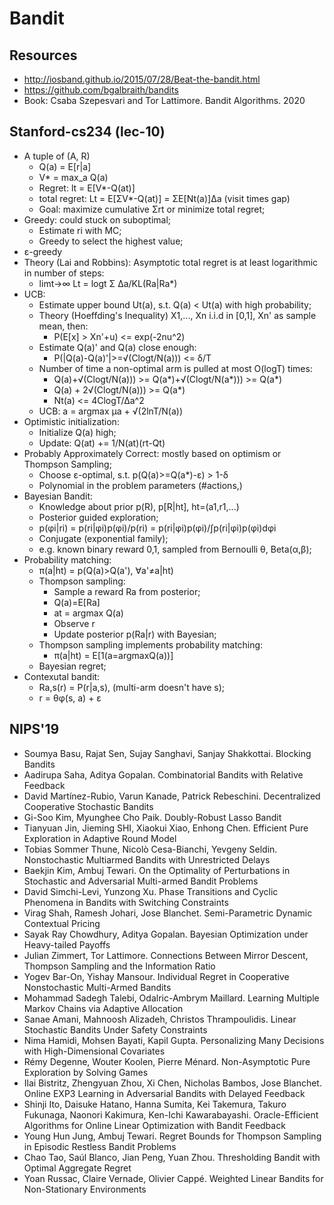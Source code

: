 # Bandit

## Resources
- http://iosband.github.io/2015/07/28/Beat-the-bandit.html
- https://github.com/bgalbraith/bandits
- Book: Csaba Szepesvari and Tor Lattimore. Bandit Algorithms. 2020

## Stanford-cs234 (lec-10)
- A tuple of (A, R)
	- Q(a) = E[r|a]
	- V\* = max_a Q(a)
	- Regret: lt = E[V\*-Q(at)]
	- total regret: Lt = E[ΣV\*-Q(at)] = ΣE[Nt(a)]∆a (visit times gap)
	- Goal: maximize cumulative Σrt or minimize total regret;
- Greedy: could stuck on suboptimal;
	- Estimate ri with MC;
	- Greedy to select the highest value;
- ε-greedy
- Theory (Lai and Robbins): Asymptotic total regret is at least logarithmic in number of steps:
	- limt->∞ Lt = logt Σ ∆a/KL(Ra|Ra\*)
- UCB:
	- Estimate upper bound Ut(a), s.t. Q(a) < Ut(a) with high probability;
	- Theory (Hoeffding's Inequality) X1,..., Xn i.i.d in [0,1], Xn' as sample mean, then:
		- P(E[x] > Xn'+u) <= exp(-2nu^2)
	- Estimate Q(a)' and Q(a) close enough:
		- P(|Q(a)-Q(a)'|>=√(Clogt/N(a))) <= δ/T
	- Number of time a non-optimal arm is pulled at most O(logT) times:
		- Q(a)+√(Clogt/N(a))) >= Q(a\*)+√(Clogt/N(a\*))) >= Q(a\*)
		- Q(a) + 2√(Clogt/N(a))) >= Q(a\*)
		- Nt(a) <= 4ClogT/∆a^2
	- UCB: a = argmax μa + √(2lnT/N(a))
- Optimistic initialization:
	- Initialize Q(a) high;
	- Update: Q(at) += 1/N(at)(rt-Qt)
- Probably Approximately Correct: mostly based on optimism or Thompson Sampling;
	- Choose ε-optimal, s.t. p(Q(a)>=Q(a\*)-ε) > 1-δ
	- Polynomial in the problem parameters (#actions,)
- Bayesian Bandit:
	- Knowledge about prior p(R), p[R|ht], ht=(a1,r1,...)
	- Posterior guided exploration;
	- p(φi|ri) = p(ri|φi)p(φi)/p(ri) = p(ri|φi)p(φi)/∫p(ri|φi)p(φi)dφi
	- Conjugate (exponential family);
	- e.g. known binary reward 0,1, sampled from Bernoulli θ, Beta(α,β);
- Probability matching:
	- π(a|ht) = p(Q(a)>Q(a'), ∀a'≠a|ht)
	- Thompson sampling:
		- Sample a reward Ra from posterior;
		- Q(a)=E[Ra]
		- at = argmax Q(a)
		- Observe r
		- Update posterior p(Ra|r) with Bayesian;
	- Thompson sampling implements probability matching:
		- π(a|ht) = E[1(a=argmaxQ(a))]
	- Bayesian regret;
- Contexutal bandit:
	- Ra,s(r) = P(r|a,s), (multi-arm doesn't have s);
	- r = θφ(s, a) + ε

## NIPS'19
- Soumya Basu, Rajat Sen, Sujay Sanghavi, Sanjay Shakkottai. Blocking Bandits
- Aadirupa Saha, Aditya Gopalan. Combinatorial Bandits with Relative Feedback
- David Martínez-Rubio, Varun Kanade, Patrick Rebeschini. Decentralized Cooperative Stochastic Bandits
- Gi-Soo Kim, Myunghee Cho Paik. Doubly-Robust Lasso Bandit
- Tianyuan Jin, Jieming SHI, Xiaokui Xiao, Enhong Chen. Efficient Pure Exploration in Adaptive Round Model
- Tobias Sommer Thune, Nicolò Cesa-Bianchi, Yevgeny Seldin. Nonstochastic Multiarmed Bandits with Unrestricted Delays
- Baekjin Kim, Ambuj Tewari. On the Optimality of Perturbations in Stochastic and Adversarial Multi-armed Bandit Problems
- David Simchi-Levi, Yunzong Xu. Phase Transitions and Cyclic Phenomena in Bandits with Switching Constraints
- Virag Shah, Ramesh Johari, Jose Blanchet. Semi-Parametric Dynamic Contextual Pricing
- Sayak Ray Chowdhury, Aditya Gopalan. Bayesian Optimization under Heavy-tailed Payoffs
- Julian Zimmert, Tor Lattimore. Connections Between Mirror Descent, Thompson Sampling and the Information Ratio
- Yogev Bar-On, Yishay Mansour. Individual Regret in Cooperative Nonstochastic Multi-Armed Bandits
- Mohammad Sadegh Talebi, Odalric-Ambrym Maillard. Learning Multiple Markov Chains via Adaptive Allocation
- Sanae Amani, Mahnoosh Alizadeh, Christos Thrampoulidis. Linear Stochastic Bandits Under Safety Constraints
- Nima Hamidi, Mohsen Bayati, Kapil Gupta. Personalizing Many Decisions with High-Dimensional Covariates
- Rémy Degenne, Wouter Koolen, Pierre Ménard. Non-Asymptotic Pure Exploration by Solving Games
- Ilai Bistritz, Zhengyuan Zhou, Xi Chen, Nicholas Bambos, Jose Blanchet. Online EXP3 Learning in Adversarial Bandits with Delayed Feedback
- Shinji Ito, Daisuke Hatano, Hanna Sumita, Kei Takemura, Takuro Fukunaga, Naonori Kakimura, Ken-Ichi Kawarabayashi. Oracle-Efficient Algorithms for Online Linear Optimization with Bandit Feedback
- Young Hun Jung, Ambuj Tewari. Regret Bounds for Thompson Sampling in Episodic Restless Bandit Problems
- Chao Tao, Saúl Blanco, Jian Peng, Yuan Zhou. Thresholding Bandit with Optimal Aggregate Regret
- Yoan Russac, Claire Vernade, Olivier Cappé. Weighted Linear Bandits for Non-Stationary Environments
